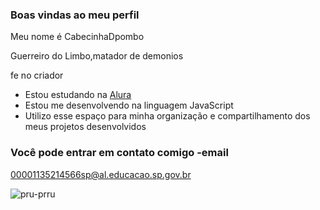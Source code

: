 ### Boas vindas ao meu perfil 

Meu nome é CabecinhaDpombo

Guerreiro do Limbo,matador de demonios

fe no criador 

- Estou estudando na [Alura](https://www.alura.com.br)
- Estou me desenvolvendo na linguagem JavaScript
- Utilizo esse espaço para minha organização e compartilhamento dos meus projetos desenvolvidos

### Você pode entrar em contato comigo -email

00001135214566sp@al.educacao.sp.gov.br



![pru-prru](https://github.com/user-attachments/assets/dc78df89-e226-42c2-98cd-f30594fceaa5)
